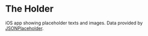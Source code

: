# The Holder
 
iOS app showing placeholder texts and images. Data provided by [JSONPlaceholder](https://jsonplaceholder.typicode.com).
